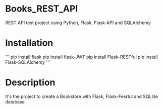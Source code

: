 # Books_REST_API
REST API test project using Python, Flask, Flask-API and SQLAlchemy

# Installation 
'''
pip install flask 
pip install flask-JWT 
pip install Flask-RESTful 
pip install Flask-SQLAlchemy 
'''
# Description 
It's the project to create a Bookstore with Flask, Flask-Fesrtul and SQLlite database 
